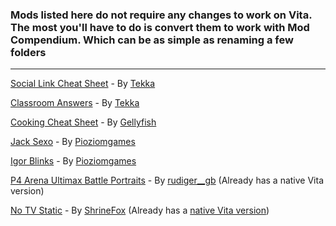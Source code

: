 ### Mods listed here do not require any changes to work on Vita. The most you'll have to do is convert them to work with Mod Compendium. Which can be as simple as renaming a few folders
---
[Social Link Cheat Sheet](https://gamebanana.com/mods/50885) - By [Tekka](https://gamebanana.com/members/1739579)

[Classroom Answers](https://gamebanana.com/mods/50891) - By [Tekka](https://gamebanana.com/members/1739579)

[Cooking Cheat Sheet](https://gamebanana.com/mods/33983) - By [Gellyfish](https://gamebanana.com/members/1764106)

[Jack Sexo](https://gamebanana.com/mods/346445) - By [Pioziomgames](https://gamebanana.com/members/1757842)

[Igor Blinks](https://gamebanana.com/mods/250286) - By [Pioziomgames](https://gamebanana.com/members/1757842)

[P4 Arena Ultimax Battle Portraits](https://gamebanana.com/mods/34012) - By [rudiger__gb](https://gamebanana.com/members/1491857) (Already has a native Vita version)

[No TV Static](https://gamebanana.com/mods/50899) - By [ShrineFox](https://gamebanana.com/members/1568750) (Already has a [native Vita version](https://amicitia.github.io/post/notvstatic))
